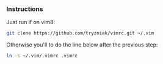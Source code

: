 ### Instructions

Just run if on vim8:
```bash
git clone https://github.com/tryzniak/vimrc.git ~/.vim
```

Otherwise you'll to do the line below after the previous step:
```bash
ln -s ~/.vim/.vimrc .vimrc
```

